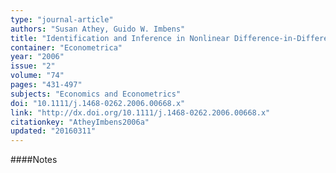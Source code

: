 ```yaml
---
type: "journal-article"
authors: "Susan Athey, Guido W. Imbens"
title: "Identification and Inference in Nonlinear Difference-in-Differences Models"
container: "Econometrica"
year: "2006"
issue: "2"
volume: "74"
pages: "431-497"
subjects: "Economics and Econometrics"
doi: "10.1111/j.1468-0262.2006.00668.x"
link: "http://dx.doi.org/10.1111/j.1468-0262.2006.00668.x"
citationkey: "AtheyImbens2006a"
updated: "20160311"
---
```


####Notes
